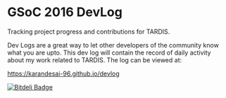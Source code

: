 # GSoC 2016 DevLog
Tracking project progress and contributions for TARDIS.

Dev Logs are a great way to let other developers of the community know what you are upto. This dev log will contain the record of daily activity about my work related to TARDIS. The log can be viewed at:

https://karandesai-96.github.io/devlog



[![Bitdeli Badge](https://d2weczhvl823v0.cloudfront.net/karandesai-96/devlog/trend.png)](https://bitdeli.com/free "Bitdeli Badge")

